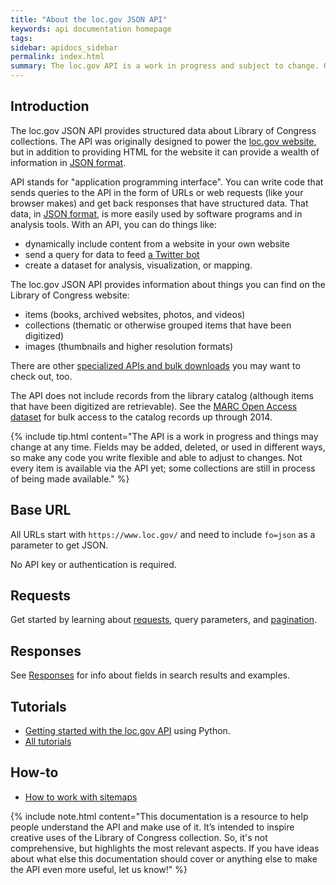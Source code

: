 ```yaml
---
title: "About the loc.gov JSON API"
keywords: api documentation homepage
tags:
sidebar: apidocs_sidebar
permalink: index.html
summary: The loc.gov API is a work in progress and subject to change. Once the API leaves Beta, we anticipate release of an official version of this documentation at loc.gov.
---
```


## Introduction

The loc.gov JSON API provides structured data about Library of Congress collections. The API was originally designed to power the [loc.gov website](https://www.loc.gov), but in addition to providing HTML for the website it can provide a wealth of information in [JSON format](https://en.wikipedia.org/wiki/JSON).

API stands for "application programming interface". You can write code that sends queries to the API in the form of URLs or web requests (like your browser makes) and get back responses that have structured data. That data, in [JSON format](https://en.wikipedia.org/wiki/JSON), is more easily used by software programs and in analysis tools. With an API, you can do things like:
* dynamically include content from a website in your own website
* send a query for data to feed [a Twitter bot](https://twitter.com/LoCMapBot)
* create a dataset for analysis, visualization, or mapping.

The loc.gov JSON API provides information about things you can find on the Library of Congress website:
* items (books, archived websites, photos, and videos)
* collections (thematic or otherwise grouped items that have been digitized)
* images (thumbnails and higher resolution formats)


There are other [specialized APIs and bulk downloads](https://labs.loc.gov/lc-for-robots) you may want to check out, too.

The API does not include records from the library catalog (although items that have been digitized are retrievable). See the [MARC Open Access dataset](https://www.loc.gov/cds/products/marcDist.php) for bulk access to the catalog records up through 2014.

{% include tip.html content="The API is a work in progress and things may change at any time. Fields may be added, deleted, or used in different ways, so make any code you write flexible and able to adjust to changes. Not every item is available via the API yet; some collections are still in process of being made available." %}

## Base URL

All URLs start with ```https://www.loc.gov/``` and need to include ```fo=json``` as a parameter to get JSON.

No API key or authentication is required.

## Requests

Get started by learning about [requests](requests.html), query parameters, and [pagination](pagination.html).

## Responses

See [Responses](responses.html) for info about fields in search results and examples.

## Tutorials

* [Getting started with the loc.gov API](https://github.com/LibraryOfCongress/data-exploration/blob/master/LOC.gov%20JSON%20API.ipynb) using Python.
* [All tutorials](all-tutorials.html)

## How-to

* [How to work with sitemaps](https://github.com/LibraryOfCongress/data-exploration/blob/master/Sitemap.ipynb)


{% include note.html content="This documentation is a resource to help people understand the API and make use of it. It’s intended to inspire creative uses of the Library of Congress collection. So, it's not comprehensive, but highlights the most relevant aspects. If you have ideas about what else this documentation should cover or anything else to make the API even more useful, let us know!" %}
